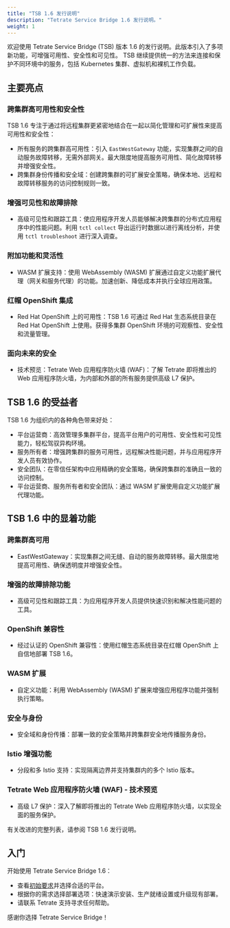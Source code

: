 ```yaml
---
title: "TSB 1.6 发行说明"
description: "Tetrate Service Bridge 1.6 发行说明。"
weight: 1
---
```


欢迎使用 Tetrate Service Bridge (TSB) 版本 1.6 的发行说明。此版本引入了多项新功能，可增强可用性、安全性和可见性。 TSB 继续提供统一的方法来连接和保护不同环境中的服务，包括 Kubernetes 集群、虚拟机和裸机工作负载。

##  主要亮点

### 跨集群高可用性和安全性

TSB 1.6 专注于通过将远程集群更紧密地结合在一起以简化管理和可扩展性来提高可用性和安全性：

- 所有服务的跨集群高可用性：引入 `EastWestGateway` 功能，实现集群之间的自动服务故障转移，无需外部网关。最大限度地提高服务可用性、简化故障转移并增强安全性。
- 跨集群身份传播和安全域：创建跨集群的可扩展安全策略，确保本地、远程和故障转移服务的访问控制规则一致。

### 增强可见性和故障排除

- 高级可见性和跟踪工具：使应用程序开发人员能够解决跨集群的分布式应用程序中的性能问题。利用 `tctl collect` 导出运行时数据以进行离线分析，并使用 `tctl troubleshoot` 进行深入调查。

### 附加功能和灵活性

- WASM 扩展支持：使用 WebAssembly (WASM) 扩展通过自定义功能扩展代理（网关和服务代理）的功能。加速创新、降低成本并执行全球应用政策。

### 红帽 OpenShift 集成

- Red Hat OpenShift 上的可用性：TSB 1.6 可通过 Red Hat 生态系统目录在 Red Hat OpenShift 上使用。获得多集群 OpenShift 环境的可观察性、安全性和流量管理。

###  面向未来的安全

- 技术预览：Tetrate Web 应用程序防火墙 (WAF)：了解 Tetrate 即将推出的 Web 应用程序防火墙，为内部和外部的所有服务提供高级 L7 保护。

## TSB 1.6 的受益者

TSB 1.6 为组织内的各种角色带来好处：

- 平台运营商：高效管理多集群平台，提高平台用户的可用性、安全性和可见性能力，轻松驾驭异构环境。
- 服务所有者：增强跨集群的服务可用性，远程解决性能问题，并与应用程序开发人员有效协作。
- 安全团队：在零信任架构中应用精确的安全策略，确保跨集群的准确且一致的访问控制。
- 平台运营商、服务所有者和安全团队：通过 WASM 扩展使用自定义功能扩展代理功能。

## TSB 1.6 中的显着功能

### 跨集群高可用

- EastWestGateway：实现集群之间无缝、自动的服务故障转移。最大限度地提高可用性、确保透明度并增强安全性。

### 增强的故障排除功能

- 高级可见性和跟踪工具：为应用程序开发人员提供快速识别和解决性能问题的工具。

###  OpenShift 兼容性

- 经过认证的 OpenShift 兼容性：使用红帽生态系统目录在红帽 OpenShift 上自信地部署 TSB 1.6。

###  WASM 扩展

- 自定义功能：利用 WebAssembly (WASM) 扩展来增强应用程序功能并强制执行策略。

###  安全与身份

- 安全域和身份传播：部署一致的安全策略并跨集群安全地传播服务身份。

###  Istio 增强功能

- 分段和多 Istio 支持：实现隔离边界并支持集群内的多个 Istio 版本。

### Tetrate Web 应用程序防火墙 (WAF) - 技术预览

- 高级 L7 保护：深入了解即将推出的 Tetrate Web 应用程序防火墙，以实现全面的服务保护。

有关改进的完整列表，请参阅 TSB 1.6 发行说明。

##  入门

开始使用 Tetrate Service Bridge 1.6：

- 查看[初始要求](./../setup/requirements-and-download)并选择合适的平台。
- 根据你的需求选择部署选项：快速演示安装、生产就绪设置或升级现有部署。
- 请联系 Tetrate 支持寻求任何帮助。

感谢你选择 Tetrate Service Bridge！